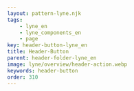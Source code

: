 ```yaml
---
layout: pattern-lyne.njk
tags: 
    - lyne_en
    - lyne_components_en
    - page
key: header-button-lyne_en
title: Header-Button
parent: header-folder-lyne_en
image: lyne/overview/header-action.webp
keywords: header-button
order: 310
---
```

